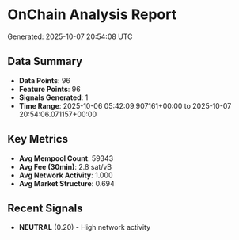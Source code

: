 # OnChain Analysis Report
Generated: 2025-10-07 20:54:08 UTC

## Data Summary
- **Data Points**: 96
- **Feature Points**: 96
- **Signals Generated**: 1
- **Time Range**: 2025-10-06 05:42:09.907161+00:00 to 2025-10-07 20:54:06.071157+00:00

## Key Metrics
- **Avg Mempool Count**: 59343
- **Avg Fee (30min)**: 2.8 sat/vB
- **Avg Network Activity**: 1.000
- **Avg Market Structure**: 0.694

## Recent Signals
- **NEUTRAL** (0.20) - High network activity
